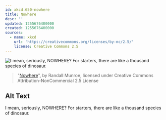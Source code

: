 ```yaml
---
id: xkcd.650-nowhere
title: Nowhere
desc: ''
updated: 1255676400000
created: 1255676400000
sources:
  - name: xkcd
    url: 'https://creativecommons.org/licenses/by-nc/2.5/'
    license: Creative Commons 2.5
---
```

![I mean, seriously, NOWHERE? For starters, there are like a thousand species of dinosaur.](https://imgs.xkcd.com/comics/nowhere.png)
> "[Nowhere](https://xkcd.com/650/)", by Randall Munroe, licensed under Creative Commons Attribution-NonCommercial 2.5 License

## Alt Text
I mean, seriously, NOWHERE? For starters, there are like a thousand species of dinosaur.
